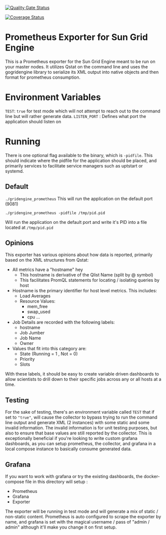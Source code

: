[![Quality Gate Status](https://sonarcloud.io/api/project_badges/measure?project=metrumresearchgroup_gridengine_prometheus&metric=alert_status)](https://sonarcloud.io/dashboard?id=metrumresearchgroup_gridengine_prometheus)

[![Coverage Status](https://coveralls.io/repos/github/metrumresearchgroup/gridengine_prometheus/badge.svg?branch=master)](https://coveralls.io/github/metrumresearchgroup/gridengine_prometheus?branch=master)

# Prometheus Exporter for Sun Grid Engine

This is a Prometheus exporter for the Sun Grid Engine meant to be run on your master nodes. It utilizes Qstat on the command line and uses the gogridengine library to serialize its XML output into native objects and then format for prometheus consumption.

# Environment Variables
`TEST`: `true` for test mode which will not attempt to reach out to the command line but will rather generate data. 
`LISTEN_PORT` : Defines what port the application should listen on

# Running
There is one optional flag available to the binary, which is `-pidfile`. This should indicate where the pidfile for the application should be placed, and primarily services to facilitate service managers such as uptstart or systemd.

## Default
`./gridengine_prometheus`
This will run the application on the default port (9081)

`./gridengine_prometheus -pidfile /tmp/pid.pid`

Will run the application on the default port and write it's PID into a file located at `/tmp/pid.pid`

## Opinions

This exporter has various opinions about how data is reported, primarily based on the XML structures from Qstat:

* All metrics have a "hostname" hey
    * This hostname is derivative of the Qlist Name (split by @ symbol)
    * This facilitates PromQL statements for locating / isolating queries by host
* Hostname is the primary identifier for host level metrics. This includes:
    * Load Averages
    * Resource Values:
        * mem_free
        * swap_used
        * cpu ...
* Job Details are recorded with the following labels:
    * hostname
    * Job Jumber
    * Job Name
    * Owner
* Values that fit into this category are:
    * State (Running = 1 , Not = 0)
    * Priority
    * Slots

With these labels, it should be easy to create variable driven dashboards to allow scientists to drill down to their specific jobs across any or all hosts at a time. 

## Testing
For the sake of testing, there's an environment variable called `TEST` that if set to `"true"`, will cause the collector to bypass trying to run the command line output and generate XML (2 instances) with some static and some invalid information. The invalid information is for unit testing purposes, but also to ensure that base values are still reported by the collector. This is exceptionally beneficial if you're looking to write custom grafana dashboards, as you can setup prometheus, the collector, and grafana in a local compose instance to basically consume generated data. 

## Grafana

If you want to work with grafana or try the existing dashboards, the docker-compose file in this directory will setup :

* Prometheus
* Grafana
* Exporter

The exporter will be running in test mode and will generate a mix of static / non-static content. Prometheus is auto configured to scrape the exporter by name, and grafana is set with the magical username / pass of "admin / admin" although it'll make you change it on first setup. 